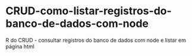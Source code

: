 # CRUD-como-listar-registros-do-banco-de-dados-com-node
R do CRUD - consultar registros do banco de dados com node e listar em página html
